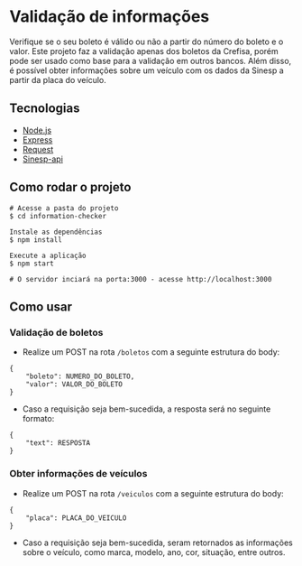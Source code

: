 # Validação de informações

Verifique se o seu boleto é válido ou não a partir do número do boleto e o valor. Este projeto faz a validação apenas dos 
boletos da Crefisa, porém pode ser usado como base para a validação em outros bancos.
Além disso, é possível obter informações sobre um veículo com os dados da Sinesp a partir da placa do veículo.

## Tecnologias
- [Node.js](https://nodejs.org/en/)
- [Express](https://expressjs.com/pt-br/)
- [Request](https://www.npmjs.com/package/request)
- [Sinesp-api](https://www.npmjs.com/package/sinesp-api)

## Como rodar o projeto
```
# Acesse a pasta do projeto
$ cd information-checker

Instale as dependências
$ npm install

Execute a aplicação
$ npm start

# O servidor inciará na porta:3000 - acesse http://localhost:3000
```

## Como usar
### Validação de boletos
- Realize um POST na rota `/boletos` com a seguinte estrutura do body:
```
{
    "boleto": NUMERO_DO_BOLETO,
    "valor": VALOR_DO_BOLETO
}
```
- Caso a requisição seja bem-sucedida, a resposta será no seguinte formato:
```
{
    "text": RESPOSTA
}
```

### Obter informações de veículos
- Realize um POST na rota `/veiculos` com a seguinte estrutura do body:
```
{
    "placa": PLACA_DO_VEICULO
}
```
- Caso a requisição seja bem-sucedida, seram retornados as informações sobre o veículo, como marca, modelo, 
ano, cor, situação, entre outros.
